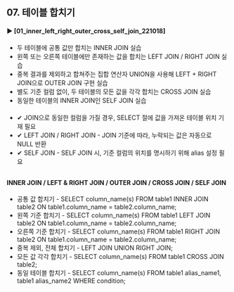 ####  
## 07. 테이블 합치기  
#### ► [01_inner_left_right_outer_cross_self_join_221018]  
- 두 테이블에 공통 값만 합치는 INNER JOIN 실습  
- 왼쪽 또는 오른쪽 테이블에만 존재하는 값을 합치는 LEFT JOIN / RIGHT JOIN 실습  
- 중복 결과를 제외하고 합쳐주는 집합 연산자 UNION을 사용해 LEFT + RIGHT JOIN으로 OUTER JOIN 구현 실습  
- 별도 기준 컬럼 없이, 두 테이블의 모든 값을 각각 합치는 CROSS JOIN 실습  
- 동일한 테이블의 INNER JOIN인 SELF JOIN 실습  
####  
- ✔︎ JOIN으로 동일한 컬럼을 가질 경우, SELECT 절에 값을 가져온 테이블 위치 기재 필요   
- ✔︎ LEFT JOIN / RIGHT JOIN - JOIN 기준에 따라, 누락되는 값은 자동으로 NULL 반환  
- ✔︎ SELF JOIN - SELF JOIN 시, 기준 컬럼의 위치를 명시하기 위해 alias 설정 필요  
##  
#### INNER JOIN / LEFT & RIGHT JOIN / OUTER JOIN / CROSS JOIN / SELF JOIN
- 공통 값 합치기 - SELECT column_name(s) FROM table1 INNER JOIN table2 ON table1.column_name = table2.column_name;   
- 왼쪽 기준 합치기 - SELECT column_name(s) FROM table1 LEFT JOIN table2 ON table1.column_name = table2.column_name;  
- 오른쪽 기준 합치기 - SELECT column_name(s) FROM table1 RIGHT JOIN table2 ON table1.column_name = table2.column_name;  
- 중복 제외, 전체 합치기 - LEFT JOIN UNION RIGHT JOIN;  
- 모든 값 각각 합치기 - SELECT column_name(s) FROM table1 CROSS JOIN table2;  
- 동일 테이블 합치기 - SELECT column_name(s) FROM table1 alias_name1, table1 alias_name2 WHERE condition;  
####  
